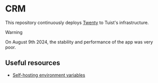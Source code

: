 # CRM

This repository continuously deploys [Twenty](https://twenty.com) to Tuist's infrastructure.

> [!WARNING]
> On August 9th 2024, the stability and performance of the app was very poor.

## Useful resources

- [Self-hosting environment variables](https://twenty.com/developers/section/self-hosting/self-hosting-var)